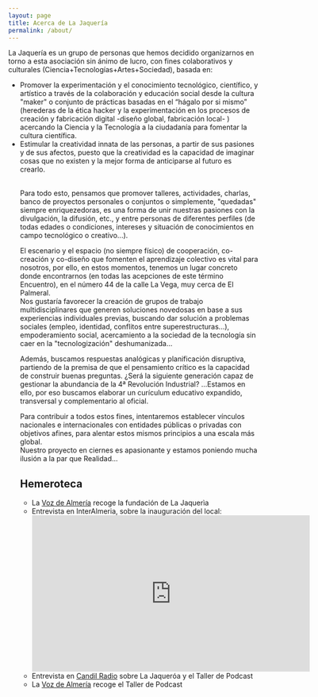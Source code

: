 ```yaml
---
layout: page
title: Acerca de La Jaquería
permalink: /about/
---
```


La Jaquería es un grupo de personas que hemos decidido organizarnos en torno a esta asociación sin ánimo de lucro, con fines colaborativos y culturales (Ciencia+Tecnologías+Artes+Sociedad), basada en:
<ul>
<li>Promover la experimentación y el conocimiento tecnológico, científico, y artístico a través de la colaboración y educación social desde la cultura "maker" o conjunto de prácticas basadas en el “hágalo por si mismo” (herederas de la ética hacker y la experimentación en los procesos de creación y fabricación digital -diseño global, fabricación local- ) acercando la Ciencia y la Tecnología a la ciudadanía para fomentar la cultura científica.</li>
<li>Estimular la creatividad innata de las personas, a partir de sus pasiones y de sus afectos, puesto que la creatividad es la capacidad de imaginar cosas que no existen y la mejor forma de anticiparse al futuro es crearlo.</li>
<br>

Para todo esto, pensamos que promover talleres, actividades, charlas, banco de proyectos personales o conjuntos o simplemente, "quedadas" siempre enriquezedoras, es una forma de unir nuestras pasiones con la divulgación, la difusión, etc., y entre personas de diferentes perfiles (de todas edades o condiciones, intereses y situación de conocimientos en campo tecnológico o creativo...).
<br>

El escenario y el espacio (no siempre físico) de cooperación, co-creación y co-diseño que fomenten el aprendizaje colectivo es vital para nosotros, por ello, en estos momentos, tenemos un lugar concreto donde encontrarnos (en todas las acepciones de este término Encuentro), en el número 44 de la calle La Vega, muy cerca de El Palmeral.
<br>
Nos gustaría favorecer la creación de grupos de trabajo multidisciplinares que generen soluciones novedosas en base a sus experiencias individuales previas, buscando dar solución a problemas sociales (empleo, identidad, conflitos entre superestructuras...), empoderamiento social, acercamiento a la sociedad de la tecnología sin caer en la "tecnologización" deshumanizada...
<br>

Además, buscamos respuestas analógicas y planificación disruptiva, partiendo de la premisa de que el pensamiento crítico es la capacidad de construir buenas preguntas. ¿Será la siguiente generación capaz de gestionar la abundancia de la 4ª Revolución Industrial? ...Estamos en ello, por eso buscamos elaborar un curículum educativo expandido, transversal y complementario al oficial.
<br>

Para contribuir a todos estos fines, intentaremos establecer vínculos nacionales e internacionales con entidades públicas o privadas con objetivos afines, para alentar estos mismos principios a una escala más global.
<br>
Nuestro proyecto en ciernes es apasionante y estamos poniendo mucha ilusión a la par que Realidad...
<br>

<h2>Hemeroteca</h2>
<ul>
<li>La <a href="/recursos/varios/20200309.pdf">Voz de Almería</a> recoge la fundación de La Jaquerìa</li>

<li>Entrevista en InterAlmeria, sobre la inauguración del local:</li>
<iframe width="560" height="315" src="https://www.youtube.com/embed/3dPhQmymycw" title="YouTube video player" frameborder="0" allow="accelerometer; autoplay; clipboard-write; encrypted-media; gyroscope; picture-in-picture" allowfullscreen></iframe>

<li>Entrevista en <a href="https://candilradio.com/audio/programas/dias-de-radio/desde-la-jaqueria-en-almeria-con-morada-sonica-en-dias-de-radio/">Candil Radio</a> sobre La Jaqueróa y el Taller de Podcast</li>
<li>La <a href="/recursos/varios/20200309.pdf">Voz de Almería</a> recoge el Taller de Podcast</li>


